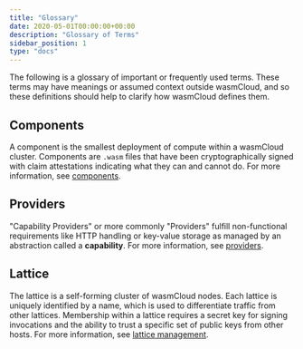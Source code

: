 ```yaml
---
title: "Glossary"
date: 2020-05-01T00:00:00+00:00
description: "Glossary of Terms"
sidebar_position: 1
type: "docs"
---
```


The following is a glossary of important or frequently used terms. These terms may have meanings or assumed context outside wasmCloud, and so these definitions should help to clarify how wasmCloud defines them.

## Components
A component is the smallest deployment of compute within a wasmCloud cluster. Components are `.wasm` files that have been cryptographically signed with claim attestations indicating what they can and cannot do. For more information, see [components](/docs/1.0/concepts/components).

## Providers
"Capability Providers" or more commonly "Providers" fulfill non-functional requirements like HTTP handling or key-value storage as managed by an abstraction called a **capability**. For more information, see [providers](/docs/1.0/concepts/providers).

## Lattice
The lattice is a self-forming cluster of wasmCloud nodes. Each lattice is uniquely identified by a name, which is used to differentiate traffic from other lattices. Membership within a lattice requires a secret key for signing invocations and the ability to trust a specific set of public keys from other hosts. For more information, see [lattice management](/docs/1.0/deployment/lattice).

